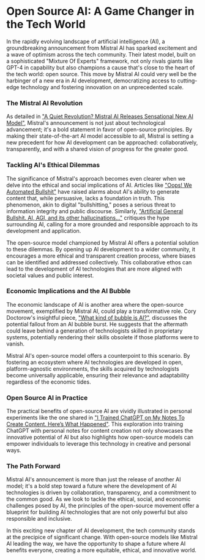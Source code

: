 # Open Source AI: A Game Changer in the Tech World

In the rapidly evolving landscape of artificial intelligence (AI), a groundbreaking announcement from Mistral AI has sparked excitement and a wave of optimism across the tech community. Their latest model, built on a sophisticated "Mixture Of Experts" framework, not only rivals giants like GPT-4 in capability but also champions a cause that's close to the heart of the tech world: open source. This move by Mistral AI could very well be the harbinger of a new era in AI development, democratizing access to cutting-edge technology and fostering innovation on an unprecedented scale.

### The Mistral AI Revolution

As detailed in ["A Quiet Revolution? Mistral AI Releases Sensational New AI Model"](https://medium.com/tales-of-tomorrow/a-quiet-revolution-mistral-ai-releases-sensational-new-ai-model-c17c663287f0), Mistral's announcement is not just about technological advancement; it's a bold statement in favor of open-source principles. By making their state-of-the-art AI model accessible to all, Mistral is setting a new precedent for how AI development can be approached: collaboratively, transparently, and with a shared vision of progress for the greater good.

### Tackling AI's Ethical Dilemmas

The significance of Mistral's approach becomes even clearer when we delve into the ethical and social implications of AI. Articles like ["Oops! We Automated Bullshit"](https://www.cst.cam.ac.uk/blog/afb21/oops-we-automated-bullshit) have raised alarms about AI's ability to generate content that, while persuasive, lacks a foundation in truth. This phenomenon, akin to digital "bullshitting," poses a serious threat to information integrity and public discourse. Similarly, ["Artificial General Bullshit. AI, AGI, and its other hallucinations…"](https://medium.com/whither-news/artificial-general-bullshit-e480939332f6) critiques the hype surrounding AI, calling for a more grounded and responsible approach to its development and application.

The open-source model championed by Mistral AI offers a potential solution to these dilemmas. By opening up AI development to a wider community, it encourages a more ethical and transparent creation process, where biases can be identified and addressed collectively. This collaborative ethos can lead to the development of AI technologies that are more aligned with societal values and public interest.

### Economic Implications and the AI Bubble

The economic landscape of AI is another area where the open-source movement, exemplified by Mistral AI, could play a transformative role. Cory Doctorow's insightful piece, ["What kind of bubble is AI?"](https://doctorow.medium.com/what-kind-of-bubble-is-ai-d02040b5573a), discusses the potential fallout from an AI bubble burst. He suggests that the aftermath could leave behind a generation of technologists skilled in proprietary systems, potentially rendering their skills obsolete if those platforms were to vanish.

Mistral AI's open-source model offers a counterpoint to this scenario. By fostering an ecosystem where AI technologies are developed in open, platform-agnostic environments, the skills acquired by technologists become universally applicable, ensuring their relevance and adaptability regardless of the economic tides.

### Open Source AI in Practice

The practical benefits of open-source AI are vividly illustrated in personal experiments like the one shared in ["I Trained ChatGPT on My Notes To Create Content. Here’s What Happened"](https://medium.com/the-generator/i-trained-chatgpt-on-my-notes-heres-what-happened-1dcb48725f45). This exploration into training ChatGPT with personal notes for content creation not only showcases the innovative potential of AI but also highlights how open-source models can empower individuals to leverage this technology in creative and personal ways.

### The Path Forward

Mistral AI's announcement is more than just the release of another AI model; it's a bold step toward a future where the development of AI technologies is driven by collaboration, transparency, and a commitment to the common good. As we look to tackle the ethical, social, and economic challenges posed by AI, the principles of the open-source movement offer a blueprint for building AI technologies that are not only powerful but also responsible and inclusive.

In this exciting new chapter of AI development, the tech community stands at the precipice of significant change. With open-source models like Mistral AI leading the way, we have the opportunity to shape a future where AI benefits everyone, creating a more equitable, ethical, and innovative world.
